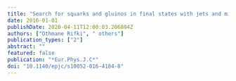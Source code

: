 ```yaml
---
title: "Search for squarks and gluinos in final states with jets and missing transverse momentum at $sqrts =$ 13 TeV with the ATLAS detector"
date: 2016-01-01
publishDate: 2020-04-11T12:00:03.206894Z
authors: ["Othmane Rifki", " others"]
publication_types: ["2"]
abstract: ""
featured: false
publication: "*Eur.Phys.J.C*"
doi: "10.1140/epjc/s10052-016-4184-8"
---
```


